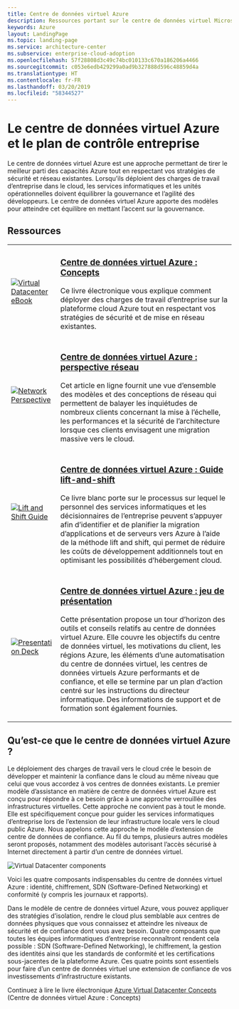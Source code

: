 ```yaml
---
title: Centre de données virtuel Azure
description: Ressources portant sur le centre de données virtuel Microsoft Azure
keywords: Azure
layout: LandingPage
ms.topic: landing-page
ms.service: architecture-center
ms.subservice: enterprise-cloud-adoption
ms.openlocfilehash: 57f28808d3c49c74bc010133c670a186206a4466
ms.sourcegitcommit: c053e6edb429299a0ad9b327888d596c48859d4a
ms.translationtype: HT
ms.contentlocale: fr-FR
ms.lasthandoff: 03/20/2019
ms.locfileid: "58344527"
---
```

# <a name="azure-virtual-datacenter-and-the-enterprise-control-plane"></a>Le centre de données virtuel Azure et le plan de contrôle entreprise

Le centre de données virtuel Azure est une approche permettant de tirer le meilleur parti des capacités Azure tout en respectant vos stratégies de sécurité et réseau existantes. Lorsqu’ils déploient des charges de travail d’entreprise dans le cloud, les services informatiques et les unités opérationnelles doivent équilibrer la gouvernance et l’agilité des développeurs. Le centre de données virtuel Azure apporte des modèles pour atteindre cet équilibre en mettant l’accent sur la gouvernance.
 
## <a name="resources"></a>Ressources
<table>
<tr>
    <td style="width: 64px; vertical-align: middle;"><a href="https://aka.ms/VDC/Concepts"><img src="../_images/virtual-datacenter.svg" alt="Virtual Datacenter eBook" /></a></td>
    <td>
        <h3><a href="https://aka.ms/VDC/Concepts">Centre de données virtuel Azure : Concepts</a></h3>
        <p>Ce livre électronique vous explique comment déployer des charges de travail d’entreprise sur la plateforme cloud Azure tout en respectant vos stratégies de sécurité et de mise en réseau existantes.</p>
    </td>
</tr>
<tr>
    <td style="width: 64px; vertical-align: middle;"><a href="/azure/networking/networking-virtual-datacenter"><img src="./images/vdc-network.png" alt="Network Perspective" /></a></td>
    <td>
        <h3><a href="networking-virtual-datacenter.md">Centre de données virtuel Azure : perspective réseau</a></h3>
        <p>Cet article en ligne fournit une vue d’ensemble des modèles et des conceptions de réseau qui permettent de balayer les inquiétudes de nombreux clients concernant la mise à l’échelle, les performances et la sécurité de l’architecture lorsque ces clients envisagent une migration massive vers le cloud.</p>
    </td>
</tr>
<tr>
    <td style="width: 64px; vertical-align: middle;"><a href="https://aka.ms/VDC/Lift"><img src="./images/vdc-lift-and-shift.png" alt="Lift and Shift Guide" /></a></td>
    <td>
        <h3><a href="https://aka.ms/VDC/Lift">Centre de données virtuel Azure : Guide lift-and-shift </a></h3>
        <p>Ce livre blanc porte sur le processus sur lequel le personnel des services informatiques et les décisionnaires de l’entreprise peuvent s’appuyer afin d’identifier et de planifier la migration d’applications et de serveurs vers Azure à l’aide de la méthode lift and shift, qui permet de réduire les coûts de développement additionnels tout en optimisant les possibilités d’hébergement cloud.</p>
    </td>
</tr>
<tr>
    <td style="width: 64px; vertical-align: middle;"><a href="https://aka.ms/VDC/Deck"><img src="./images/vdc-deck.png" alt="Presentation Deck" /></a></td>
    <td>
        <h3><a href="https://aka.ms/VDC/Deck">Centre de données virtuel Azure : jeu de présentation </a></h3>
        <p>Cette présentation propose un tour d’horizon des outils et conseils relatifs au centre de données virtuel Azure. Elle couvre les objectifs du centre de données virtuel, les motivations du client, les régions Azure, les éléments d’une automatisation du centre de données virtuel, les centres de données virtuels Azure performants et de confiance, et elle se termine par un plan d’action centré sur les instructions du directeur informatique. Des informations de support et de formation sont également fournies.</p>
    </td>
</tr>
</table>

## <a name="what-is-the-azure-virtual-datacenter"></a>Qu’est-ce que le centre de données virtuel Azure ?

Le déploiement des charges de travail vers le cloud crée le besoin de développer et maintenir la confiance dans le cloud au même niveau que celui que vous accordez à vos centres de données existants. Le premier modèle d’assistance en matière de centre de données virtuel Azure est conçu pour répondre à ce besoin grâce à une approche verrouillée des infrastructures virtuelles. Cette approche ne convient pas à tout le monde. Elle est spécifiquement conçue pour guider les services informatiques d’entreprise lors de l’extension de leur infrastructure locale vers le cloud public Azure. Nous appelons cette approche le modèle d’extension de centre de données de confiance. Au fil du temps, plusieurs autres modèles seront proposés, notamment des modèles autorisant l’accès sécurisé à Internet directement à partir d’un centre de données virtuel.

<img src="./images/vdc-components.svg" alt="Virtual Datacenter components" style="max-width:700px;"/>

Voici les quatre composants indispensables du centre de données virtuel Azure : identité, chiffrement, SDN (Software-Defined Networking) et conformité (y compris les journaux et rapports).

Dans le modèle de centre de données virtuel Azure, vous pouvez appliquer des stratégies d’isolation, rendre le cloud plus semblable aux centres de données physiques que vous connaissez et atteindre les niveaux de sécurité et de confiance dont vous avez besoin. Quatre composants que toutes les équipes informatiques d’entreprise reconnaîtront rendent cela possible : SDN (Software-Defined Networking), le chiffrement, la gestion des identités ainsi que les standards de conformité et les certifications sous-jacentes de la plateforme Azure. Ces quatre points sont essentiels pour faire d’un centre de données virtuel une extension de confiance de vos investissements d’infrastructure existants.


Continuez à lire le livre électronique <a href="https://aka.ms/VDC/eBook">Azure Virtual Datacenter Concepts</a> (Centre de données virtuel Azure : Concepts)

